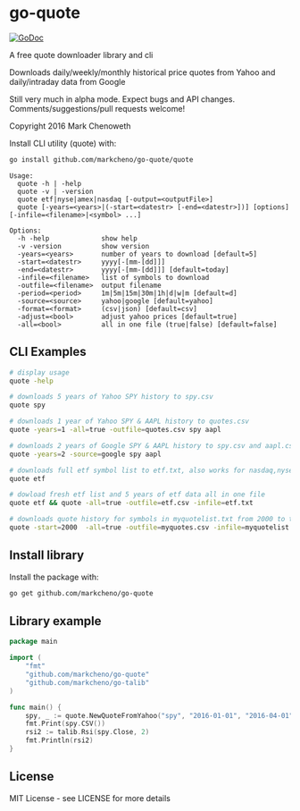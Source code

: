 # go-quote

[![GoDoc](http://godoc.org/github.com/markcheno/go-quote?status.svg)](http://godoc.org/github.com/markcheno/go-quote) 


A free quote downloader library and cli

Downloads daily/weekly/monthly historical price quotes from Yahoo
and daily/intraday data from Google

Still very much in alpha mode. Expect bugs and API changes. Comments/suggestions/pull requests welcome!

Copyright 2016 Mark Chenoweth

Install CLI utility (quote) with:

```bash
go install github.com/markcheno/go-quote/quote
```

```
Usage:
  quote -h | -help
  quote -v | -version
  quote etf|nyse|amex|nasdaq [-output=<outputFile>]
  quote [-years=<years>|(-start=<datestr> [-end=<datestr>])] [options] [-infile=<filename>|<symbol> ...]

Options:
  -h -help             show help
  -v -version          show version
  -years=<years>       number of years to download [default=5]
  -start=<datestr>     yyyy[-[mm-[dd]]]
  -end=<datestr>       yyyy[-[mm-[dd]]] [default=today]
  -infile=<filename>   list of symbols to download
  -outfile=<filename>  output filename
  -period=<period>     1m|5m|15m|30m|1h|d|w|m [default=d]
  -source=<source>     yahoo|google [default=yahoo]
  -format=<format>     (csv|json) [default=csv]
  -adjust=<bool>       adjust yahoo prices [default=true]
  -all=<bool>          all in one file (true|false) [default=false]
```

## CLI Examples

```bash
# display usage
quote -help

# downloads 5 years of Yahoo SPY history to spy.csv 
quote spy

# downloads 1 year of Yahoo SPY & AAPL history to quotes.csv 
quote -years=1 -all=true -outfile=quotes.csv spy aapl

# downloads 2 years of Google SPY & AAPL history to spy.csv and aapl.csv 
quote -years=2 -source=google spy aapl

# downloads full etf symbol list to etf.txt, also works for nasdaq,nyse,amex
quote etf

# dowload fresh etf list and 5 years of etf data all in one file
quote etf && quote -all=true -outfile=etf.csv -infile=etf.txt 

# downloads quote history for symbols in myquotelist.txt from 2000 to today all into myquotes.csv
quote -start=2000  -all=true -outfile=myquotes.csv -infile=myquotelist.txt 
```

## Install library

Install the package with:

```bash
go get github.com/markcheno/go-quote
```

## Library example

```go
package main

import (
	"fmt"
	"github.com/markcheno/go-quote"
	"github.com/markcheno/go-talib"
)

func main() {
	spy, _ := quote.NewQuoteFromYahoo("spy", "2016-01-01", "2016-04-01", quote.Daily, true)
	fmt.Print(spy.CSV())
	rsi2 := talib.Rsi(spy.Close, 2)
	fmt.Println(rsi2)
}
```

## License

MIT License  - see LICENSE for more details

